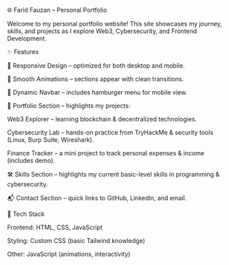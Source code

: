 🌐 Farid Fauzan – Personal Portfolio

Welcome to my personal portfolio website!
This site showcases my journey, skills, and projects as I explore Web3, Cybersecurity, and Frontend Development.

✨ Features

📱 Responsive Design – optimized for both desktop and mobile.

🎨 Smooth Animations – sections appear with clean transitions.

🧭 Dynamic Navbar – includes hamburger menu for mobile view.

💼 Portfolio Section – highlights my projects:

Web3 Explorer – learning blockchain & decentralized technologies.

Cybersecurity Lab – hands-on practice from TryHackMe & security tools (Linux, Burp Suite, Wireshark).

Finance Tracker – a mini project to track personal expenses & income (includes demo).

🛠️ Skills Section – highlights my current basic-level skills in programming & cybersecurity.

📬 Contact Section – quick links to GitHub, LinkedIn, and email.

🚀 Tech Stack

Frontend: HTML, CSS, JavaScript

Styling: Custom CSS (basic Tailwind knowledge)

Other: JavaScript (animations, interactivity)
